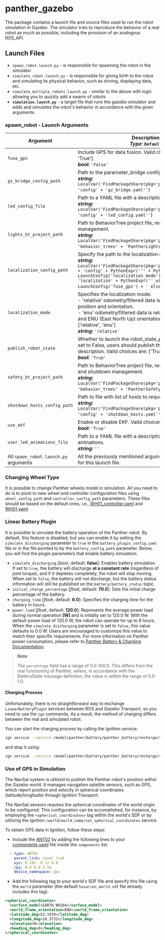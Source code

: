 # panther_gazebo

The package contains a launch file and source files used to run the robot simulation in Gazebo. The simulator tries to reproduce the behavior of a real robot as much as possible, including the provision of an analogous ROS_API.

## Launch Files

- `spawn_robot.launch.py` - is responsible for spawning the robot in the simulator
- `simulate_robot.launch.py` - is responsible for giving birth to the robot and simulating its physical behavior, such as driving, displaying data, etc.
- `simulate_multiple_robots.launch.py` - similar to the above with logic allowing you to quickly add a swarm of robots
- **`simulation.launch.py`** - a target file that runs the gazebo simulator and adds and simulates the robot's behavior in accordance with the given arguments.

### spawn_robot - Launch Arguments

| Argument                    | Description <br/> ***Type:*** `Default`                                                                                                                                                                                                                                                                                                                                                                                                                                           |
|-----------------------------|-------------------------------------------------------------------------------------------------------------------------------------------------------------------------------------------------------------------------------------------------------------------------------------------------------------------------------------------------------------------------------------------------------------------------------------------------------------------------------------|
| `fuse_gps`                  | Include GPS for data fusion. Valid choices are: ['False', 'True'] <br/> ***bool:*** `'False'`                                                                                                                                                                                                                                                                                                                                                                                      |
| `gz_bridge_config_path`     | Path to the parameter_bridge configuration file. <br/> ***string:*** `LocalVar('FindPackageShare(pkg='panther_gazebo') + 'config' + 'gz_bridge.yaml''`)                                                                                                                                                                                                                                                                                                                           |
| `led_config_file`           | Path to a YAML file with a description of led configuration. <br/> ***string:*** `LocalVar('FindPackageShare(pkg='panther_lights') + 'config' + 'led_config.yaml''`)                                                                                                                                                                                                                                                                                                               |
| `lights_bt_project_path`    | Path to BehaviorTree project file, responsible for lights management. <br/> ***string:*** `LocalVar('FindPackageShare(pkg='panther_manager') + 'behavior_trees' + 'PantherLightsBT.btproj''`)                                                                                                                                                                                                                                                                                      |
| `localization_config_path`  | Specify the path to the localization configuration file. <br/> ***string:*** `LocalVar('FindPackageShare(pkg='panther_localization') + 'config' + PythonExpr(''' + PythonExpr(''' + LaunchConfig('localization_mode') + '_'') + 'localization' + PythonExpr(''_with_gps' if ' + LaunchConfig('fuse_gps') + ' else ''') + '.yaml'')`)                                                                                                                                                |
| `localization_mode`         | Specifies the localization mode: <br/> - 'relative' odometry/filtered data is relative to the initial position and orientation. <br/> - 'enu' odometry/filtered data is relative to initial position and ENU (East North Up) orientation. Valid choices are: ['relative', 'enu'] <br/> ***string:*** `'relative'`                                                                                                                                                                |
| `publish_robot_state`       | Whether to launch the robot_state_publisher node. When set to False, users should publish their own robot description. Valid choices are: ['True', 'False'] <br/> ***bool:*** `'True'`                                                                                                                                                                                                                                                                                           |
| `safety_bt_project_path`    | Path to BehaviorTree project file, responsible for safety and shutdown management. <br/> ***string:*** `LocalVar('FindPackageShare(pkg='panther_manager') + 'behavior_trees' + 'PantherSafetyBT.btproj''`)                                                                                                                                                                                                                                                                        |
| `shutdown_hosts_config_path`| Path to file with list of hosts to request shutdown. <br/> ***string:*** `LocalVar('FindPackageShare(pkg='panther_manager') + 'config' + 'shutdown_hosts.yaml''`)                                                                                                                                                                                                                                                                                                                  |
| `use_ekf`                   | Enable or disable EKF. Valid choices are: ['True', 'False'] <br/> ***bool:*** `'True'`                                                                                                                                                                                                                                                                                                                                                                                            |
| `user_led_animations_file`  | Path to a YAML file with a description of the user defined animations. <br/> ***string:*** `''`                                                                                                                                                                                                                                                                                                                                                                                   |
| All `spawn_robot.launch.py` arguments              | All the previously mentioned arguments are also available for this launch file.                                                                                                                                                                                                                                                                                                                                                                                                   |

### Changing Wheel Type

It is possible to change Panther wheels model in simulation. All you need to do is to point to new wheel and controller configuration files using `wheel_config_path` and `controller_config_path` parameters. These files should be based on the default ones, i.e., [WH01_controller.yaml](https://github.com/husarion/panther_ros/panther_controller/config/WH01_controller.yaml) and [WH01.yaml](https://github.com/husarion/panther_ros/panther_description/config/WH01.yaml).

### Linear Battery Plugin

It is possible to simulate the battery operation of the Panther robot. By default, this feature is disabled, but you can enable it by setting the `simulate_discharging` parameter to `true` in the `battery_plugin_config.yaml` file or in the file pointed to by the `battery_config_path` parameter. Below, you will find the plugin parameters that enable battery simulation.

- `simulate_discharging` [*bool*, default: **false**]: Enables battery simulation. If set to `true`, the battery will discharge **at a constant rate** (regardless of joint torque), and if it depletes completely, the robot will stop moving. When set to `false`, the battery will not discharge, but the battery status information will still be published on the `battery/battery_status` topic.
- `initial_charge_percentage` [*float*, default: **70.0**]: Sets the initial charge percentage of the battery.
- `charging_time` [*float*, default: **6.0**]: Specifies the charging time for the battery in hours.
- `power_load` [*float*, default: **120.0**]: Represents the average power load during normal operation **[W]** and is initially set to 120.0 W. With the default power load of 120.0 W, the robot can operate for up to 8 hours. When the `simulate_discharging` parameter is set to `false`, this value defaults to 0.0 W. Users are encouraged to customize this value to match their specific requirements. For more information on Panther power consumption, please refer to [Panther Battery & Charging Documentation](https://husarion.com/manuals/panther/#battery--charging).

> **Note**
>
> The `percentage` field has a range of 0.0-100.0. This differs from the real functioning of Panther, where, in accordance with the BatteryState message definition, the value is within the range of 0.0-1.0.

#### Charging Process

Unfortunately, there is no straightforward way to exchange `LinearBatteryPlugin` services between ROS and Gazebo Transport, so you need to use the `ign` commands. As a result, the method of charging differs between the real and simulated robot.

You can start the charging process by calling the Ignition service:

```bash
ign service --service /model/panther/battery/panther_battery/recharge/start --reqtype ignition.msgs.Boolean --reptype ignition.msgs.Empty --req '' --timeout 0
```

and stop it using:

```bash
ign service --service /model/panther/battery/panther_battery/recharge/stop --reqtype ignition.msgs.Boolean --reptype ignition.msgs.Empty --req '' --timeout 0
```

### Use of GPS in Simulation

The NavSat system is utilized to publish the Panther robot's position within the Gazebo world. It manages navigation satellite sensors, such as GPS, which report position and velocity in spherical coordinates (latitude/longitude) through Ignition Transport.

The NavSat sensors requires the spherical coordinates of the world origin to be configured. This configuration can be accomplished, for instance, by employing the `<spherical_coordinates>` tag within the world's SDF or by utilizing the Ignition `/world/world_name/set_spherical_coordinates` service.

To obtain GPS data in Ignition, follow these steps:

- Include the [ANT02](https://github.com/husarion/ros_components_description/blob/ros2/urdf/external_antenna.urdf.xacro) by adding the following lines to your [components.yaml](https://github.com/husarion/panther_ros/blob/ros2/panther_description/config/components.yaml) file inside the `components` list:

```yaml
  - type: ANT02
    parent_link: cover_link
    xyz: 0.185 -0.12 0.0
    rpy: 0.0 0.0 3.14
    device_namespace: gps
```

- Add the following tag to your world's SDF file and specify this file using the `world` parameter (the default `husarion_world.sdf` file already includes this tag):

```xml
<spherical_coordinates>
  <surface_model>EARTH_WGS84</surface_model>
  <world_frame_orientation>ENU</world_frame_orientation>
  <latitude_deg>53.1978</latitude_deg>
  <longitude_deg>18.3732</longitude_deg>
  <elevation>0</elevation>
  <heading_deg>0</heading_deg>
</spherical_coordinates>
```
